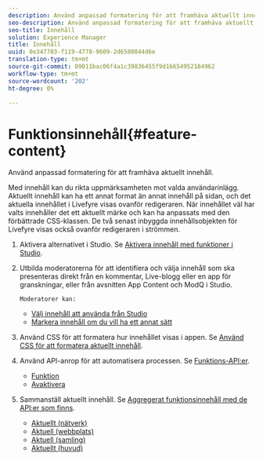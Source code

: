 ```yaml
---
description: Använd anpassad formatering för att framhäva aktuellt innehåll.
seo-description: Använd anpassad formatering för att framhäva aktuellt innehåll.
seo-title: Innehåll
solution: Experience Manager
title: Innehåll
uuid: 0e347703-f119-4778-9609-2d6500844d6e
translation-type: tm+mt
source-git-commit: 09011bac06f4a1c39836455f9d16654952184962
workflow-type: tm+mt
source-wordcount: '202'
ht-degree: 0%

---
```



# Funktionsinnehåll{#feature-content}

Använd anpassad formatering för att framhäva aktuellt innehåll.

Med innehåll kan du rikta uppmärksamheten mot valda användarinlägg. Aktuellt innehåll kan ha ett annat format än annat innehåll på sidan, och det aktuella innehållet i Livefyre visas ovanför redigeraren. När innehållet väl har valts innehåller det ett aktuellt märke och kan ha anpassats med den förbättrade CSS-klassen. De två senast inbyggda innehållsobjekten för Livefyre visas också ovanför redigeraren i strömmen.

1. Aktivera alternativet i Studio. Se [Aktivera innehåll med funktioner i Studio](/help/using/c-features-livefyre/c-content-collection-tags/t-enable-featuring-content-in-studio.md#t_enable_featuring_content_in_studio).
1. Utbilda moderatorerna för att identifiera och välja innehåll som ska presenteras direkt från en kommentar, Live-blogg eller en app för granskningar, eller från avsnitten App Content och ModQ i Studio.

       Moderatorer kan:
   
   * [Välj innehåll att använda från Studio](/help/using/c-features-livefyre/c-content-collection-tags/t-select-content-to-feature-from-studio.md#select_content_to_feature_from_studio)
   * [Markera innehåll om du vill ha ett annat sätt](/help/using/c-features-livefyre/c-content-collection-tags/t-select-content-to-feature.md#t_select_content_to_feature)

1. Använd CSS för att formatera hur innehållet visas i appen. Se [Använd CSS för att formatera aktuellt innehåll](/help/implementation/c-app-customizations/c-use-css-to-style-featured-content.md).
1. Använd API-anrop för att automatisera processen. Se [Funktions-API:er](/help/implementation/c-app-customizations/c-feature-apis.md).

   * [Funktion](#c_feature_apis/section_jpw_nqw_xz)
   * [Avaktivera](#c_feature_apis/section_knh_mqw_xz)

1. Sammanställ aktuellt innehåll. Se [Aggregerat funktionsinnehåll med de API:er som finns](/help/implementation/c-app-customizations/c-aggregated-featured-content-using-the-featured-apis.md).

   * [Aktuellt (nätverk)](/help/implementation/c-app-customizations/c-aggregated-featured-content-using-the-featured-apis.md#section_cgm_1nw_xz)
   * [Aktuell (webbplats)](/help/implementation/c-app-customizations/c-aggregated-featured-content-using-the-featured-apis.md#section_lq5_ymw_xz)
   * [Aktuell (samling)](/help/implementation/c-app-customizations/c-aggregated-featured-content-using-the-featured-apis.md#section_kgc_xmw_xz)
   * [Aktuellt (huvud)](/help/implementation/c-app-customizations/c-aggregated-featured-content-using-the-featured-apis.md#section_n4b_lmw_xz)

